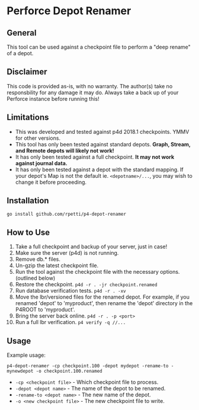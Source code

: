 # Perforce Depot Renamer

## General

This tool can be used against a checkpoint file to perform a "deep rename" of a depot.

## Disclaimer

This code is provided as-is, with no warranty. The author(s) take no responsbility for any damage it may do. Always take a back up of your Perforce instance before running this!

## Limitations

- This was developed and tested against p4d 2018.1 checkpoints. YMMV for other versions.
- This tool has only been tested against standard depots. **Graph, Stream, and Remote depots will likely not work!**
- It has only been tested against a full checkpoint. **It may not work against journal data.**
- It has only been tested against a depot with the standard mapping. If your depot's Map is not the default ie. `<depotname>/...`, you may wish to change it before proceeding.

## Installation

```
go install github.com/rpetti/p4-depot-renamer
```

## How to Use

1. Take a full checkpoint and backup of your server, just in case!
2. Make sure the server (p4d) is not running.
3. Remove db.* files.
4. Un-gzip the latest checkpoint file.
5. Run the tool against the checkpoint file with the necessary options. (outlined below)
6. Restore the checkpoint. `p4d -r . -jr checkpoint.renamed`
7. Run database verification tests. `p4d -r . -xv`
8. Move the lbr/versioned files for the renamed depot. For example, if you renamed 'depot' to 'myproduct', then rename the 'depot' directory in the P4ROOT to 'myproduct'.
9. Bring the server back online. `p4d -r . -p <port>`
10. Run a full lbr verification. `p4 verify -q //...`

## Usage

Example usage:

```
p4-depot-renamer -cp checkpoint.100 -depot mydepot -rename-to -mynewdepot -o checkpoint.100.renamed
```
- `-cp <checkpoint file>` - Which checkpoint file to process.
- `-depot <depot name>` - The name of the depot to be renamed.
- `-rename-to <depot name>` - The new name of the depot.
- `-o <new checkpoint file>` - The new checkpoint file to write.